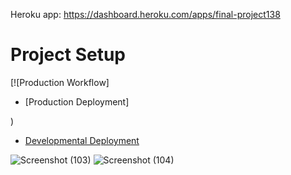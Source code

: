 Heroku app: https://dashboard.heroku.com/apps/final-project138

# Project Setup

[![Production Workflow]
* [Production Deployment]

)

* [Developmental Deployment](https://)

![Screenshot (103)](https://user-images.githubusercontent.com/98161365/167952105-ded00359-0ca7-4b14-a5d7-782f5837cedd.png)
![Screenshot (104)](https://user-images.githubusercontent.com/98161365/167952108-7d02bf08-d5fe-4051-9488-498b950a5178.png)
